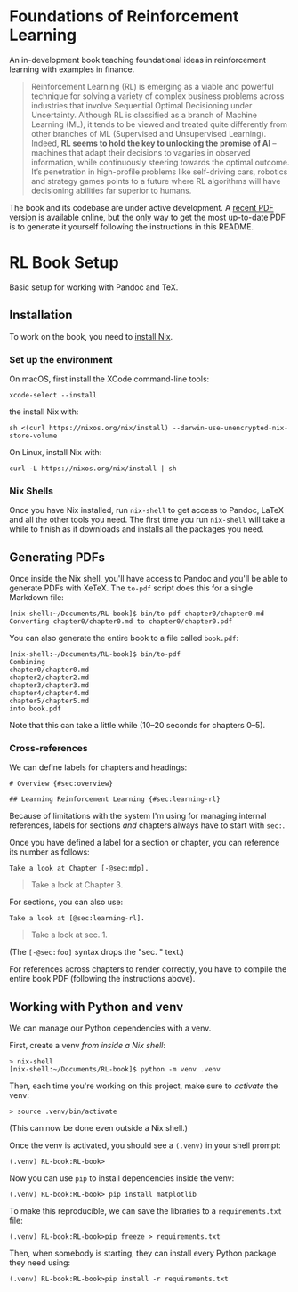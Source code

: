 # Foundations of Reinforcement Learning

An in-development book teaching foundational ideas in reinforcement learning with examples in finance.

> Reinforcement Learning (RL) is emerging as a viable and powerful technique for solving a variety of complex business problems across industries that involve Sequential Optimal Decisioning under Uncertainty. Although RL is classified as a branch of Machine Learning (ML), it tends to be viewed and treated quite differently from other branches of ML (Supervised and Unsupervised Learning). Indeed, **RL seems to hold the key to unlocking the promise of AI** – machines that adapt their decisions to vagaries in observed information, while continuously steering towards the optimal outcome. It’s penetration in high-profile problems like self-driving cars, robotics and strategy games points to a future where RL algorithms will have decisioning abilities far superior to humans.

The book and its codebase are under active development. A [recent PDF version][recent-pdf] is available online, but the only way to get the most up-to-date PDF is to generate it yourself following the instructions in this README.

[recent-pdf]: https://stanford.edu/~ashlearn/RLForFinanceBook/book.pdf

# RL Book Setup

Basic setup for working with Pandoc and TeX.

## Installation

To work on the book, you need to [install Nix][install].

### Set up the environment

On macOS, first install the XCode command-line tools:

```
xcode-select --install
```

the install Nix with:


```
sh <(curl https://nixos.org/nix/install) --darwin-use-unencrypted-nix-store-volume
```

On Linux, install Nix with:

```
curl -L https://nixos.org/nix/install | sh
```

### Nix Shells

Once you have Nix installed, run `nix-shell` to get access to Pandoc, LaTeX and all the other tools you need. The first time you run `nix-shell` will take a while to finish as it downloads and installs all the packages you need.

[install]: https://nixos.org/download.html

## Generating PDFs

Once inside the Nix shell, you'll have access to Pandoc and you'll be able to generate PDFs with XeTeX. The `to-pdf` script does this for a single Markdown file:

```
[nix-shell:~/Documents/RL-book]$ bin/to-pdf chapter0/chapter0.md
Converting chapter0/chapter0.md to chapter0/chapter0.pdf
```

You can also generate the entire book to a file called `book.pdf`:

```
[nix-shell:~/Documents/RL-book]$ bin/to-pdf
Combining
chapter0/chapter0.md
chapter2/chapter2.md
chapter3/chapter3.md
chapter4/chapter4.md
chapter5/chapter5.md
into book.pdf
```

Note that this can take a little while (10–20 seconds for chapters 0–5).

### Cross-references

We can define labels for chapters and headings:

```
# Overview {#sec:overview}

## Learning Reinforcement Learning {#sec:learning-rl}
```

Because of limitations with the system I'm using for managing internal references, labels for sections *and* chapters always have to start with `sec:`.

Once you have defined a label for a section or chapter, you can reference its number as follows:

```
Take a look at Chapter [-@sec:mdp].
```

> Take a look at Chapter 3.

For sections, you can also use:

```
Take a look at [@sec:learning-rl].
```

> Take a look at sec. 1.

(The `[-@sec:foo]` syntax drops the "sec. " text.)

For references across chapters to render correctly, you have to compile the entire book PDF (following the instructions above).

## Working with Python and venv

We can manage our Python dependencies with a venv.

First, create a venv *from inside a Nix shell*:

```
> nix-shell
[nix-shell:~/Documents/RL-book]$ python -m venv .venv
```

Then, each time you're working on this project, make sure to *activate* the venv:

```
> source .venv/bin/activate
```

(This can now be done even outside a Nix shell.)

Once the venv is activated, you should see a `(.venv)` in your shell prompt:

```
(.venv) RL-book:RL-book>
```

Now you can use `pip` to install dependencies inside the venv:

```
(.venv) RL-book:RL-book> pip install matplotlib
```

To make this reproducible, we can save the libraries to a `requirements.txt` file:

```
(.venv) RL-book:RL-book>pip freeze > requirements.txt
```

Then, when somebody is starting, they can install every Python package they need using:

```
(.venv) RL-book:RL-book>pip install -r requirements.txt
```
